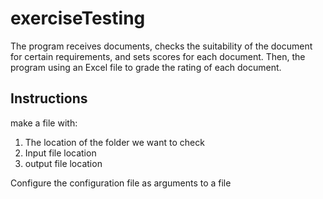 # exerciseTesting
The program receives documents, checks the suitability of the document for certain requirements, and sets scores for each document. Then, the program using an Excel file to grade the rating of each document.

## Instructions
make a file with:
1. The location of the folder we want to check
2. Input file location
3. output file location

Configure the configuration file as arguments to a file
